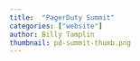 ```yaml
---
title:  "PagerDuty Summit"
categories: ["website"]
author: Billy Tamplin
thumbnail: pd-summit-thumb.png
---
```


